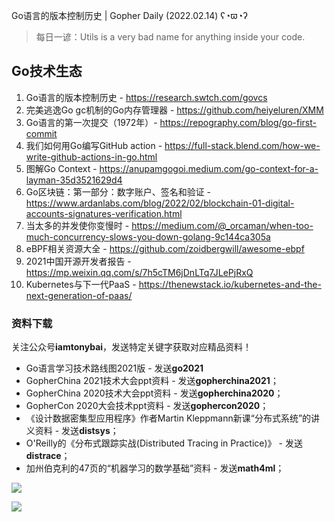 Go语言的版本控制历史 | Gopher Daily (2022.02.14) ʕ◔ϖ◔ʔ

>每日一谚：Utils is a very bad name for anything inside your code.

## Go技术生态

1. Go语言的版本控制历史 - https://research.swtch.com/govcs
2. 完美逃逸Go gc机制的Go内存管理器 - https://github.com/heiyeluren/XMM
3. Go语言的第一次提交（1972年）- https://repography.com/blog/go-first-commit
4. 我们如何用Go编写GitHub action - https://full-stack.blend.com/how-we-write-github-actions-in-go.html
5. 图解Go Context - https://anupamgogoi.medium.com/go-context-for-a-layman-35d3521629d4
6. Go区块链：第一部分：数字账户、签名和验证 - https://www.ardanlabs.com/blog/2022/02/blockchain-01-digital-accounts-signatures-verification.html
7. 当太多的并发使你变慢时 - https://medium.com/@_orcaman/when-too-much-concurrency-slows-you-down-golang-9c144ca305a
8. eBPF相关资源大全 - https://github.com/zoidbergwill/awesome-ebpf
9. 2021中国开源开发者报告 - https://mp.weixin.qq.com/s/7h5cTM6jDnLTq7JLePjRxQ
10. Kubernetes与下一代PaaS - https://thenewstack.io/kubernetes-and-the-next-generation-of-paas/

### 资料下载

关注公众号**iamtonybai**，发送特定关键字获取对应精品资料！

* Go语言学习技术路线图2021版 - 发送**go2021**
* GopherChina 2021技术大会ppt资料 - 发送**gopherchina2021**；
* GopherChina 2020技术大会ppt资料 - 发送**gopherchina2020**；
* GopherCon 2020大会技术ppt资料 - 发送**gophercon2020**；
* 《设计数据密集型应用程序》作者Martin Kleppmann新课“分布式系统”的讲义资料 - 发送**distsys**；
* O'Reilly的《分布式跟踪实战(Distributed Tracing in Practice)》 - 发送**distrace**；
* 加州伯克利的47页的“机器学习的数学基础”资料 - 发送**math4ml**；

![](https://mmbiz.qpic.cn/mmbiz_png/cH6WzfQ94mb54jsFJZ3Knmz8obUsf3PBShthmdSw5E01TcYmUReGkj0BWpxHak1HlnlzHvLmKax53YSGr7aNlA/0?wx_fmt=png)

![](https://mmbiz.qpic.cn/mmbiz_png/cH6WzfQ94mb54jsFJZ3Knmz8obUsf3PBrSoqeMvoWCticN2cpU64fJ0FYQdXJhP7ia7WRh8628uOAsQYeE2NibRRw/0?wx_fmt=png)

